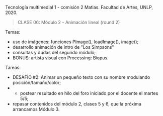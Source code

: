 Tecnología multimedial 1 - comisión 2 Matias. Facultad de Artes, UNLP, 2020.

> CLASE 06: Módulo 2 - Animación lineal (round 2)

Temas:

- uso de imágenes: funciones PImage(), loadImage(), image();
- desarrollo animación de intro de "Los Simpsons"
- consultas y dudas del segundo módulo;
- BONUS: artista visual con Processing: Biopus.


Tareas:
- DESAFÍO #2: Animar un pequeño texto con su nombre modulando posición/tamaño/color;
- - postear resultado en hilo del foro iniciado por el docente el martes 5/5;
- repasar contenidos del módulo 2, clases 5 y 6, que la próxima arrancamos Módulo 3.